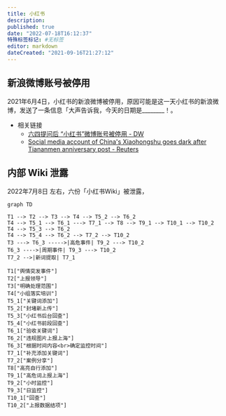 ```yaml
---
title: 小红书
description:
published: true
date: "2022-07-18T16:12:37"
特殊标签标记: #无标签
editor: markdown
dateCreated: "2021-09-16T21:27:12"
---
```


## 新浪微博账号被停用

2021年6月4日，小红书的新浪微博被停用，原因可能是这一天小红书的新浪微博，发送了一条信息「大声告诉我，今天的日期是\_\_\_\_\_\_\_\_！。

+   相关链接
    +   [六四提问后 “小红书”微博账号被停用 - DW](https://web.archive.org/web/20220524103225/https://www.dw.com/zh/六四提问后-小红书微博账号被停用/a-57793545?maca=chi-rss-chi-all-1127-rdf)
    +   [Social media account of China's Xiaohongshu goes dark after Tiananmen anniversary post - Reuters](https://web.archive.org/web/20210607092626/https://www.reuters.com/world/china/social-media-account-chinas-xiaohongshu-goes-dark-after-tiananmen-anniversary-2021-06-06/)

## 内部 Wiki 泄露

2022年7月8日 左右，六份「小红书Wiki」被泄露，

```mermaid
graph TD

T1 --> T2 --> T3 --> T4 --> T5_2 --> T6_2
T4 --> T5_1 --> T6_1 ---> T7_1 --> T8 --> T9_1 --> T10_1 --> T10_2
T4 --> T5_3 --> T6_2
T4 --> T5_4 --> T6_2 --> T7_2 --> T10_2
T3 ---> T6_3 ----->|高危事件| T9_2 ---> T10_2
T6_3 ---->|周期事件| T9_3 ---> T10_2
T7_2 -->|新词提取| T7_1

T1["舆情突发事件"]
T2["上报领导"]
T3["明确处理范围"]
T4["小组落实培训"]
T5_1["关键词添加"]
T5_2["封堵新上传"]
T5_3["小红书后台回查"]
T5_4["小红书前段回查"]
T6_1["验收关键词"]
T6_2["违规图片上报上海"]
T6_3["根据时间内容<br>确定监控时间"]
T7_1["补充添加关键词"]
T7_2["案例分享"]
T8["高亮自行添加"]
T9_1["高危词上报上海"]
T9_2["小时监控"]
T9_3["日监控"]
T10_1["回查"]
T10_2["上报数据结项"]
```
